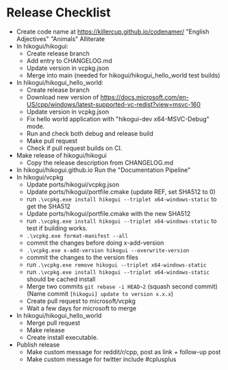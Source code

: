 Release Checklist
=================

 * Create code name at <https://killercup.github.io/codenamer/> "English Adjectives" "Animals" Alliterate
 * In hikogui/hikogui:
   - Create release branch
   - Add entry to CHANGELOG.md 
   - Update version in vcpkg.json
   - Merge into main (needed for hikogui/hikogui\_hello\_world test builds)
 * In hikogui/hikogui\_hello\_world:
   - Create release branch
   - Download new version of <https://docs.microsoft.com/en-US/cpp/windows/latest-supported-vc-redist?view=msvc-160>
   - Update version in vcpkg.json
   - Fix hello world application with "hikogui-dev x64-MSVC-Debug" mode.
   - Run and check both debug and release build
   - Make pull request
   - Check if pull request builds on CI.
 * Make release of hikogui/hikogui
   - Copy the release description from CHANGELOG.md
 * In hikogui/hikogui.github.io Run the "Documentation Pipeline"
 * In hikogui/vcpkg
   - Update ports/hikogui/vcpkg.json
   - Update ports/hikogui/portfile.cmake (update REF, set SHA512 to 0)
   - run `.\vcpkg.exe install hikogui --triplet x64-windows-static` to get the SHA512
   - Update ports/hikogui/portfile.cmake with the new SHA512
   - run `.\vcpkg.exe install hikogui --triplet x64-windows-static` to test if building works.
   - `.\vcpkg.exe format-manifest --all`
   - commit the changes before doing x-add-version
   - `.\vcpkg.exe x-add-version hikogui --overwrite-version`
   - commit the changes to the version files
   - run `.\vcpkg.exe remove hikogui --triplet x64-windows-static`
   - run `.\vcpkg.exe install hikogui --triplet x64-windows-static` should be cached install
   - Merge two commits `git rebase -i HEAD~2` (squash second commit) (Name commit `[hikogui] update to version x.x.x`)
   - Create pull request to microsoft/vcpkg
   - Wait a few days for microsoft to merge
 * In hikogui/hikogui\_hello\_world
   - Merge pull request
   - Make release
   - Create install executable.
 * Publish release
   - Make custom message for reddit/r/cpp, post as link + follow-up post
   - Make custom message for twitter include #cplusplus

